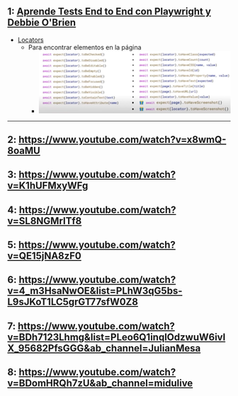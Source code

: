 ## 1: [Aprende Tests End to End con Playwright y Debbie O'Brien](https://www.youtube.com/watch?v=WlDkXteR8io)
- [Locators](https://playwright.dev/docs/locators)
  - Para encontrar elementos en la página
      - ![Expect Locators](image.png)

---
## 2: https://www.youtube.com/watch?v=x8wmQ-8oaMU
## 3: https://www.youtube.com/watch?v=K1hUFMxyWFg
## 4: https://www.youtube.com/watch?v=SL8NGMrITf8
## 5: https://www.youtube.com/watch?v=QE15jNA8zF0
## 6: https://www.youtube.com/watch?v=4_m3HsaNwOE&list=PLhW3qG5bs-L9sJKoT1LC5grGT77sfW0Z8
## 7: https://www.youtube.com/watch?v=BDh7123Lhmg&list=PLeo6Q1inqlOdzwuW6ivlX_95682PfsGGG&ab_channel=JulianMesa
## 8: https://www.youtube.com/watch?v=BDomHRQh7zU&ab_channel=midulive